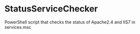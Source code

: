 # StatusServiceChecker
PowerShell script that checks the status of Apache2.4 and IIS7 in services.msc 
